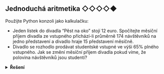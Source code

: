 ## Jednoduchá aritmetika ◇◇◇◇◆

Použijte Python konzoli jako kalkulačku:

- Jeden lístek do divadla “Pěst na oko” stojí 12 euro. Spočítejte měsíční příjem divadla ze vstupného přichází-li
  průměrně 174 návštěvníků na jedno představení a divadlo hraje 15 představení měsíčně.
- Divadlo se rozhodlo prodávat studentské vstupné ve výši 65% plného vstupného. Jak se změní měsíční příjem divadla
  pokud víme, že polovina návštěvníků jsou studenti?

<details>
<summary><b>Řešení</b></summary>


```python
print(12 * 174 * 15)
```

```python
print(((12 * 174 / 2) + (12 * 0.65 * 174 / 2)) * 15)
```

</details>
